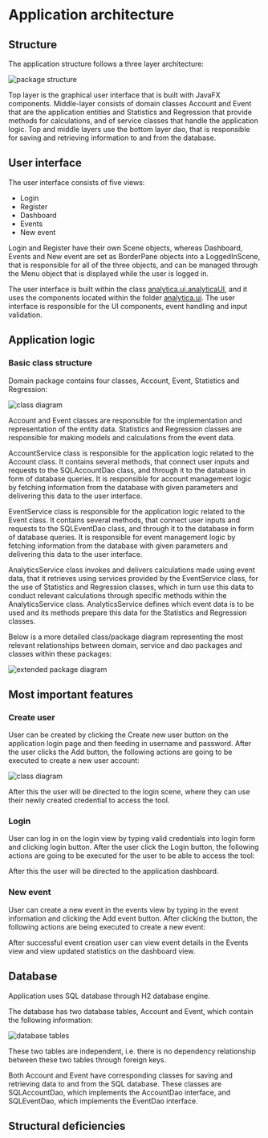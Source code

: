 # Application architecture

## Structure

The application structure follows a three layer architecture:

![package structure](https://github.com/MikaelTornwall/ot-harjoitustyo/blob/master/documentation/images/packagestructure.png?raw=true)

Top layer is the graphical user interface that is built with JavaFX components. Middle-layer consists of domain classes Account and Event that are the application entities and Statistics and Regression that provide methods for calculations, and of service classes that handle the application logic. Top and middle layers use the bottom layer dao, that is responsible for saving and retrieving information to and from the database.

## User interface

The user interface consists of five views:

- Login
- Register
- Dashboard
- Events
- New event

Login and Register have their own Scene objects, whereas Dashboard, Events and New event are set as BorderPane objects into a LoggedInScene, that is responsible for all of the three objects, and can be managed through the Menu object that is displayed while the user is logged in.

The user interface is built within the class [analytica.ui.analyticaUI](https://github.com/MikaelTornwall/ot-harjoitustyo/blob/master/analytica/src/main/java/analytica/ui/AnalyticaUI.java), and it uses the components located within the folder [analytica.ui](https://github.com/MikaelTornwall/ot-harjoitustyo/blob/master/analytica/src/main/java/analytica/ui/). The user interface is responsible for the UI components, event handling and input validation.

## Application logic

### Basic class structure

Domain package contains four classes, Account, Event, Statistics and Regression:

![class diagram](https://github.com/MikaelTornwall/ot-harjoitustyo/blob/master/documentation/images/domainclasses.png?raw=true)

Account and Event classes are responsible for the implementation and representation of the entity data. Statistics and Regression classes are responsible for making models and calculations from the event data.

AccountService class is responsible for the application logic related to the Account class. It contains several methods, that connect user inputs and requests to the SQLAccountDao class, and through it to the database in form of database queries. It is responsible for account management logic by fetching information from the database with given parameters and delivering this data to the user interface.

EventService class is responsible for the application logic related to the Event class. It contains several methods, that connect user inputs and requests to the SQLEventDao class, and through it to the database in form of database queries. It is responsible for event management logic by fetching information from the database with given parameters and delivering this data to the user interface.

AnalyticsService class invokes and delivers calculations made using event data, that it retrieves using services provided by the EventService class, for the use of Statistics and Regression classes, which in turn use this data to conduct relevant calculations through specific methods within the AnalyticsService class. AnalyticsService defines which event data is to be used and its methods prepare this data for the Statistics and Regression classes.

Below is a more detailed class/package diagram representing the most relevant relationships between domain, service and dao packages and classes within these packages:

![extended package diagram](https://github.com/MikaelTornwall/ot-harjoitustyo/blob/master/documentation/images/extendedpackagestruct.png?raw=true)

## Most important features

### Create user

User can be created by clicking the Create new user button on the application login page and then feeding in username and password. After the user clicks the Add button, the following actions are going to be executed to create a new user account:

![class diagram](https://github.com/MikaelTornwall/ot-harjoitustyo/blob/master/documentation/images/analytica_sequence.png?raw=true)

After this the user will be directed to the login scene, where they can use their newly created credential to access the tool.

### Login

User can log in on the login view by typing valid credentials into login form and clicking login button. After the user click the Login button, the following actions are going to be executed for the user to be able to access the tool:

After this the user will be directed to the application dashboard.

### New event

User can create a new event in the events view by typing in the event information and clicking the Add event button. After clicking the button, the following actions are being executed to create a new event:

After successful event creation user can view event details in the Events view and view updated statistics on the dashboard view.

## Database

Application uses SQL database through H2 database engine.

The database has two database tables, Account and Event, which contain the following information:

![database tables](https://github.com/MikaelTornwall/ot-harjoitustyo/blob/master/documentation/images/databasetables.png?raw=true)

These two tables are independent, i.e. there is no dependency relationship between these two tables through foreign keys.

Both Account and Event have corresponding classes for saving and retrieving data to and from the SQL database. These classes are SQLAccountDao, which implements the AccountDao interface, and SQLEventDao, which implements the EventDao interface.

## Structural deficiencies
